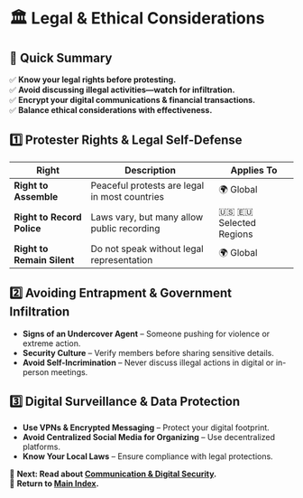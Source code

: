 
# 🏛 Legal & Ethical Considerations  

## 📜 Quick Summary  
✅ **Know your legal rights before protesting.**  
✅ **Avoid discussing illegal activities—watch for infiltration.**  
✅ **Encrypt your digital communications & financial transactions.**  
✅ **Balance ethical considerations with effectiveness.**  

## 1️⃣ Protester Rights & Legal Self-Defense  
| Right | Description | Applies To |
|------|-------------|------------|
| **Right to Assemble** | Peaceful protests are legal in most countries | 🌍 Global |
| **Right to Record Police** | Laws vary, but many allow public recording | 🇺🇸 🇪🇺 Selected Regions |
| **Right to Remain Silent** | Do not speak without legal representation | 🌍 Global |

## 2️⃣ Avoiding Entrapment & Government Infiltration  
- **Signs of an Undercover Agent** – Someone pushing for violence or extreme action.  
- **Security Culture** – Verify members before sharing sensitive details.  
- **Avoid Self-Incrimination** – Never discuss illegal actions in digital or in-person meetings.  

## 3️⃣ Digital Surveillance & Data Protection  
- **Use VPNs & Encrypted Messaging** – Protect your digital footprint.  
- **Avoid Centralized Social Media for Organizing** – Use decentralized platforms.  
- **Know Your Local Laws** – Ensure compliance with legal protections.  

📌 **Next: Read about [Communication & Digital Security](communication.md).**  
📌 **Return to [Main Index](index.md).**  

